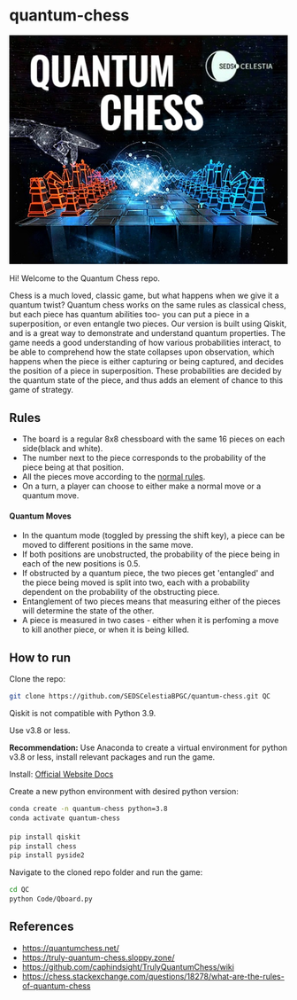 # quantum-chess

![](https://github.com/SEDSCelestiaBPGC/quantum-chess/blob/master/Media/Poster.jpeg)

Hi! Welcome to the Quantum Chess repo.

Chess is a much loved, classic game, but what happens when we give it a quantum twist? Quantum chess works on the same rules as classical chess, but each piece has quantum abilities too- you can put a piece in a superposition, or even entangle two pieces. Our version is built using Qiskit, and is a great way to demonstrate and understand quantum properties. The game needs a good understanding of how various probabilities interact, to be able to comprehend how the state collapses upon observation, which happens when the piece is either capturing or being captured, and decides the position of a piece in superposition. These probabilities are decided by the quantum state of the piece, and thus adds an element of chance to this game of strategy.

## Rules
- The board is a regular 8x8 chessboard with the same 16 pieces on each side(black and white).
- The number next to the piece corresponds to the probability of the piece being at that position.
- All the pieces move according to the [normal rules](https://www.chess.com/learn-how-to-play-chess#chess-pieces-move).
- On a turn, a player can choose to either make a normal move or a quantum move.

#### Quantum Moves
- In the quantum mode (toggled by pressing the shift key), a piece can be moved to different positions in the same move.
- If both positions are unobstructed, the probability of the piece being in each of the new positions is 0.5.
- If obstructed by a quantum piece, the two pieces get 'entangled' and the piece being moved is split into two, each with a probability dependent on the probability of the obstructing piece.
- Entanglement of two pieces means that measuring either of the pieces will determine the state of the other.
- A piece is measured in two cases - either when it is perfoming a move to kill another piece, or when it is being killed.

## How to run
Clone the repo:
```bash
git clone https://github.com/SEDSCelestiaBPGC/quantum-chess.git QC
```

Qiskit is not compatible with Python 3.9.

Use v3.8 or less.

**Recommendation:**
Use Anaconda to create a virtual environment for python v3.8 or less, install relevant packages and run the game.

Install: [Official Website Docs](https://docs.anaconda.com/anaconda/install/)

Create a new python environment with desired python version:
```bash
conda create -n quantum-chess python=3.8
conda activate quantum-chess

pip install qiskit
pip install chess
pip install pyside2
```
Navigate to the cloned repo folder and run the game:
```bash
cd QC
python Code/Qboard.py
```


## References
- https://quantumchess.net/
- https://truly-quantum-chess.sloppy.zone/
- https://github.com/caphindsight/TrulyQuantumChess/wiki
- https://chess.stackexchange.com/questions/18278/what-are-the-rules-of-quantum-chess
